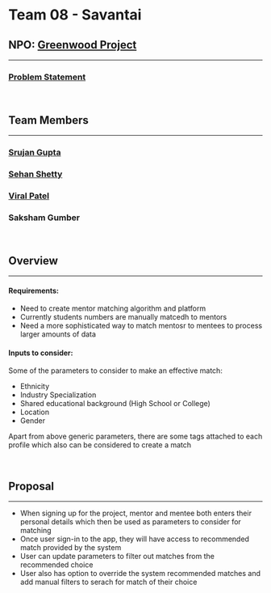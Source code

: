 # Team 08 - Savantai

## NPO: [Greenwood Project](http://greenwoodproject.org/)
----

### [Problem Statement](https://www.ohack.org/hackathon/non-profits#h.md91u6f5t17s)

<br />

## Team Members
----
### [Srujan Gupta](https://github.com/notsrujangupta)

### [Sehan Shetty](https://github.com/yttehs123)

### [Viral Patel](https://github.com/patelviralb)

### Saksham Gumber

<br />

## Overview
----
#### **Requirements:**
- Need to create mentor matching algorithm and platform
- Currently students numbers are manually matcedh to mentors
- Need a more sophisticated way to match mentosr to mentees to process larger amounts of data

#### **Inputs to consider:**
Some of the parameters to consider to make an effective match:

- Ethnicity
- Industry Specialization
- Shared educational background (High School or College)
- Location
- Gender

Apart from above generic parameters, there are some tags attached to each profile which also can be considered to create a match

<br />

## Proposal
----
- When signing up for the project, mentor and mentee both enters their personal details which then be used as parameters to consider for matching
- Once user sign-in to the app, they will have access to recommended match provided by the system
- User can update parameters to filter out matches from the recommended choice
- User also has option to override the system recommended matches and add manual filters to serach for match of their choice
